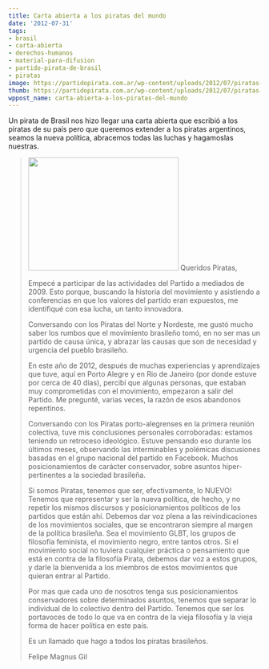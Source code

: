 ```yaml
---
title: Carta abierta a los piratas del mundo
date: '2012-07-31'
tags:
- brasil
- carta-abierta
- derechos-humanos
- material-para-difusion
- partido-pirata-de-brasil
- piratas
image: https://partidopirata.com.ar/wp-content/uploads/2012/07/piratas-brasil.jpg
thumb: https://partidopirata.com.ar/wp-content/uploads/2012/07/piratas-brasil-150x150.jpg
wppost_name: carta-abierta-a-los-piratas-del-mundo
---
```


Un pirata de Brasil nos hizo llegar una carta abierta que escribió a los piratas de su país pero que queremos extender a los piratas argentinos, seamos la nueva política, abracemos todas las luchas y hagamoslas nuestras.


<blockquote>
<a href="https://partidopirata.com.ar/wp-content/uploads/2012/07/piratas-brasil.jpg"><img src="https://partidopirata.com.ar/wp-content/uploads/2012/07/piratas-brasil-300x225.jpg" alt="" title="piratas-brasil" width="300" height="225" class="alignright size-medium wp-image-5644" /></a>
Queridos Piratas,

Empecé a participar de las actividades del Partido a mediados de 2009. Esto porque, buscando la historia del movimiento y asistiendo a conferencias en que los valores del partido eran expuestos, me identifiqué con esa lucha, un tanto innovadora.

Conversando con los Piratas del Norte y Nordeste, me gustó mucho saber los rumbos que el movimiento brasileño tomó, en no ser mas un partido de causa única, y abrazar las causas que son de necesidad y urgencia del pueblo brasileño.

En este año de 2012, después de muchas experiencias y aprendizajes que tuve, aquí en Porto Alegre y en Rio de Janeiro (por donde estuve por cerca de 40 días), percibí que algunas personas, que estaban muy comprometidas con el movimiento, empezaron a salir del Partido. Me pregunté, varias veces, la razón de esos abandonos repentinos.

Conversando con los Piratas porto-alegrenses en la primera reunión colectiva, tuve mis conclusiones personales corroboradas: estamos teniendo un retroceso ideológico. Estuve pensando eso durante los últimos meses, observando las interminables y polémicas discusiones basadas en el grupo nacional del partido en Facebook. Muchos posicionamientos de carácter conservador, sobre asuntos hiper-pertinentes a la sociedad brasileña.

Si somos Piratas, tenemos que ser, efectivamente, lo NUEVO! Tenemos que representar y ser la nueva política, de hecho, y no repetir los mismos discursos y posicionamientos políticos de los partidos que están ahí. Debemos dar voz plena a las reivindicaciones de los movimientos sociales, que se encontraron siempre al margen de la política brasileña. Sea el movimiento GLBT, los grupos de filosofía feminista, el movimiento negro, entre tantos otros. Si el movimiento social no tuviera cualquier práctica o pensamiento que está en contra de la filosofía Pirata, debemos dar voz a estos grupos, y darle la bienvenida a los miembros de estos movimientos que quieran entrar al Partido.

Por mas que cada uno de nosotros tenga sus posicionamientos conservadores sobre determinados asuntos, tenemos que separar lo individual de lo colectivo dentro del Partido. Tenemos que ser los portavoces de todo lo que va en contra de la vieja filosofía y la vieja forma de hacer política en este país.


Es un llamado que hago a todos los piratas brasileños.

Felipe Magnus Gil</blockquote>


